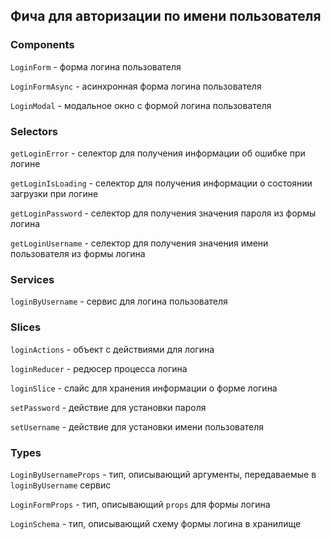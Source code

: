 ## Фича для авторизации по имени пользователя

### Components

`LoginForm` - форма логина пользователя

`LoginFormAsync` - асинхронная форма логина пользователя

`LoginModal` - модальное окно с формой логина пользователя

### Selectors

`getLoginError` - селектор для получения информации об ошибке при логине

`getLoginIsLoading` - селектор для получения информации о состоянии загрузки при логине

`getLoginPassword` - селектор для получения значения пароля из формы логина

`getLoginUsername` - селектор для получения значения имени пользователя из формы логина

### Services

`loginByUsername` - сервис для логина пользователя

### Slices

`loginActions` - объект с действиями для логина

`loginReducer` - редюсер процесса логина

`loginSlice` - слайс для хранения информации о форме логина

`setPassword` - действие для установки пароля

`setUsername` - действие для установки имени пользователя

### Types

`LoginByUsernameProps` - тип, описывающий аргументы, передаваемые в `loginByUsername` сервис

`LoginFormProps` - тип, описывающий `props` для формы логина

`LoginSchema` - тип, описывающий схему формы логина в хранилище
